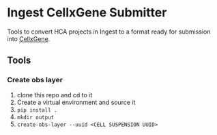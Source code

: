 # Ingest CellxGene Submitter
Tools to convert HCA projects in Ingest to a format ready for submission into [CellxGene](https://cellxgene.cziscience.com/).

## Tools
### Create obs layer
1. clone this repo and cd to it
1. Create a virtual environment and source it
1. `pip install .`
1. `mkdir output`
1. `create-obs-layer --uuid <CELL SUSPENSION UUID>`
